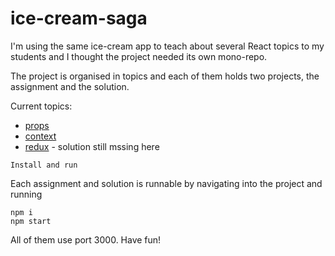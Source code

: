 # ice-cream-saga

I'm using the same ice-cream app to teach about several React topics to my students and I thought the project needed its own mono-repo.

The project is organised in topics and each of them holds two projects, the assignment and the solution.

Current topics:

- [props](https://github.com/feychou/ice-cream-saga/tree/main/props/assignment)
- [context](https://github.com/feychou/ice-cream-saga/tree/main/context/assignment)
- [redux](https://github.com/feychou/ice-cream-saga/tree/main/redux/assignment) - solution still mssing here

`Install and run`

Each assignment and solution is runnable by navigating into the project and running 

```
npm i
npm start
```

All of them use port 3000.
Have fun!
